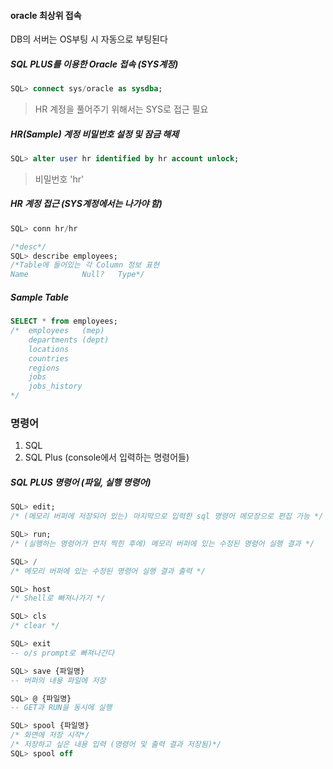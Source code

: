#### oracle 최상위 접속

DB의 서버는 OS부팅 시 자동으로 부팅된다



##### SQL PLUS를 이용한 Oracle 접속 (SYS계정)

```sql
SQL> connect sys/oracle as sysdba;
```

> HR 계정을 풀어주기 위해서는 SYS로 접근 필요



##### HR(Sample) 계정 비밀번호 설정 및 잠금 해제

```sql
SQL> alter user hr identified by hr account unlock;
```

> 비밀번호 'hr' 



##### HR 계정 접근 (SYS계정에서는 나가야 함)

```sql
SQL> conn hr/hr

/*desc*/
SQL> describe employees;
/*Table에 들어있는 각 Column 정보 표현
Name			Null?	Type*/
```



##### Sample Table

```sql
SELECT * from employees;
/*	employees 	(mep)
	departments	(dept)
	locations
	countries
	regions
	jobs
	jobs_history
*/
```



### 명령어

1. SQL
2. SQL Plus (console에서 입력하는 명령어들)



##### SQL PLUS 명령어 (파일, 실행 명령어)

```sql
SQL> edit;
/* (메모리 버퍼에 저장되어 있는) 마지막으로 입력한 sql 명령어 메모장으로 편집 가능 */

SQL> run;
/* (실행하는 명령어가 먼저 찍힌 후에) 메모리 버퍼에 있는 수정된 명령어 실행 결과 */

SQL> /
/* 메모리 버퍼에 있는 수정된 명령어 실행 결과 출력 */

SQL> host
/* Shell로 빠져나가기 */

SQL> cls
/* clear */

SQL> exit
-- o/s prompt로 빠져나간다

SQL> save {파일명}
-- 버퍼의 내용 파일에 저장

SQL> @ {파일명}
-- GET과 RUN을 동시에 실행

SQL> spool {파일명}
/* 화면에 저장 시작*/
/* 저장하고 싶은 내용 입력 (명령어 및 출력 결과 저장됨)*/
SQL> spool off
```

